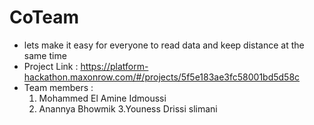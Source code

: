 # CoTeam
- lets make it easy for everyone to read data and keep distance at the same time
- Project Link : https://platform-hackathon.maxonrow.com/#/projects/5f5e183ae3fc58001bd5d58c
- Team members :
  1. Mohammed El Amine Idmoussi
  2. Anannya Bhowmik
  3.Youness Drissi slimani
